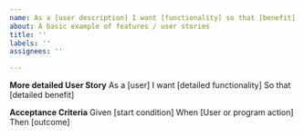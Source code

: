 ```yaml
---
name: As a [user description] I want [functionality] so that [benefit]
about: A basic example of features / user stories
title: ''
labels: ''
assignees: ''

---
```


**More detailed User Story**
As a [user]
I want [detailed functionality]
So that [detailed benefit]

**Acceptance Criteria**
Given [start condition]
When [User or program action]
Then [outcome]
